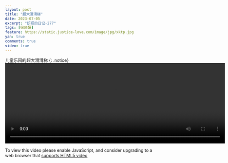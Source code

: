 ```yaml
---
layout: post
title: "超大滑滑梯"
date: 2023-07-05
excerpt: "妍妍的日记-277"
tags: [徐晓妍]
feature: https://static.justice-love.com/image/jpg/xktp.jpg
yan: true
comments: true
video: true
---
```

儿童乐园的超大滑滑梯
{: .notice}
<video id="my-video" class="video-js vjs-16-9 clipboard" controls preload="auto" width="722" height="264" data-setup="{}">
    <source src="{{ site.staticUrl }}/yanyan/video/kunaodeyan.mp4" type='video/mp4'>
    <p class="vjs-no-js">
        To view this video please enable JavaScript, and consider upgrading to a web browser that
        <a href="http://videojs.com/html5-video-support/" target="_blank">supports HTML5 video</a>
    </p>
</video>

